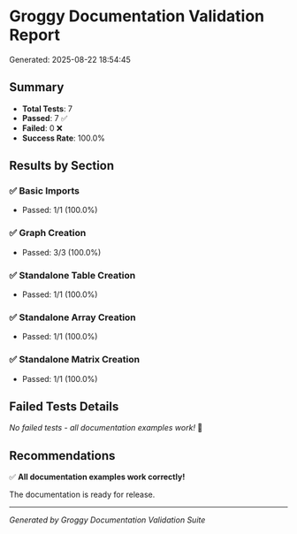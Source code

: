 # Groggy Documentation Validation Report

Generated: 2025-08-22 18:54:45

## Summary

- **Total Tests**: 7
- **Passed**: 7 ✅
- **Failed**: 0 ❌
- **Success Rate**: 100.0%

## Results by Section

### ✅ Basic Imports
- Passed: 1/1 (100.0%)

### ✅ Graph Creation
- Passed: 3/3 (100.0%)

### ✅ Standalone Table Creation
- Passed: 1/1 (100.0%)

### ✅ Standalone Array Creation
- Passed: 1/1 (100.0%)

### ✅ Standalone Matrix Creation
- Passed: 1/1 (100.0%)

## Failed Tests Details

*No failed tests - all documentation examples work!* 🎉

## Recommendations

✅ **All documentation examples work correctly!**

The documentation is ready for release.

---
*Generated by Groggy Documentation Validation Suite*
